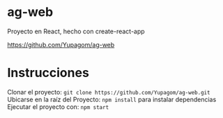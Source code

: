 # ag-web
Proyecto en React, hecho con create-react-app

https://github.com/Yupagom/ag-web

# Instrucciones

Clonar el proyecto: ```git clone https://github.com/Yupagom/ag-web.git```
Ubicarse en la raíz del Proyecto: ```npm install``` para instalar dependencias
Ejecutar el proyecto con: ```npm start```
